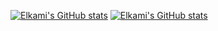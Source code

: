 [![Elkami's GitHub stats](https://github-readme-stats.vercel.app/api?username=DevElkami&show_icons=true&count_private=true&rank_icon=github&include_all_commits=true&hide=contribs&theme=github_dark&hide_border=true#gh-dark-mode-only)](https://github.com/anuraghazra/github-readme-stats#gh-dark-mode-only)
[![Elkami's GitHub stats](https://github-readme-stats.vercel.app/api?username=DevElkami&show_icons=true&count_private=true&rank_icon=github&include_all_commits=true&hide=contribs&theme=default&hide_border=true#gh-light-mode-only)](https://github.com/anuraghazra/github-readme-stats#gh-light-mode-only)
